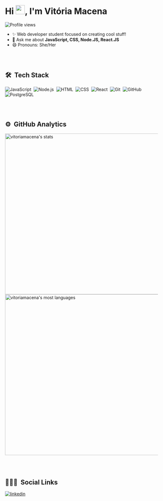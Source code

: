 <h1 align="left">Hi <img src="https://raw.githubusercontent.com/kaueMarques/kaueMarques/master/hi.gif" width="30px">, I'm Vitória Macena</h1>
<p align="left"> <img src="https://komarev.com/ghpvc/?username=vitoriamacena&color=candy" alt="Profile views" /> </p>

- ✨ Web developer student focused on creating cool stuff!
- 💬 Ask me about **JavaScript, CSS, Node.JS, React.JS**
- 😄 Pronouns: She/Her

<br><br>

## 🛠 &nbsp;Tech Stack

![JavaScript](https://img.shields.io/badge/-JavaScript-05122A?style=flat&logo=javascript)&nbsp;
![Node.js](https://img.shields.io/badge/-Node.js-05122A?style=flat&logo=node.js)&nbsp;
![HTML](https://img.shields.io/badge/-HTML-05122A?style=flat&logo=HTML5)&nbsp;
![CSS](https://img.shields.io/badge/-CSS-05122A?style=flat&logo=CSS3&logoColor=1572B6)&nbsp;
![React](https://img.shields.io/badge/-React-05122A?style=flat&logo=react)&nbsp;
![Git](https://img.shields.io/badge/-Git-05122A?style=flat&logo=git)&nbsp;
![GitHub](https://img.shields.io/badge/-GitHub-05122A?style=flat&logo=github)&nbsp;
![PostgreSQL](https://img.shields.io/badge/-PostgreSQL-05122A?style=flat&logo=postgresql)&nbsp;

<br><br>

## ⚙️ &nbsp;GitHub Analytics

<p align="left">
<img width="530em" src="https://github-readme-stats.vercel.app/api?username=vitoriamacena&show_icons=true&theme=vision-friendly-dark" alt="vitoriamacena's stats"/>
<img width="530em" src="https://github-readme-stats.vercel.app/api/top-langs/?username=vitoriamacena&layout=compact&theme=vision-friendly-dark" alt="vitoriamacena's most languages"/>
</p>

<br><br>

## 👨🏽‍🦲 &nbsp;Social Links

<a href="https://linkedin.com/in/vimmac" target="_blank">
  <img align="center" src="https://img.shields.io/badge/-vitoriamacena-05122A?style=flat&logo=linkedin" alt="linkedin"/>
</a>


